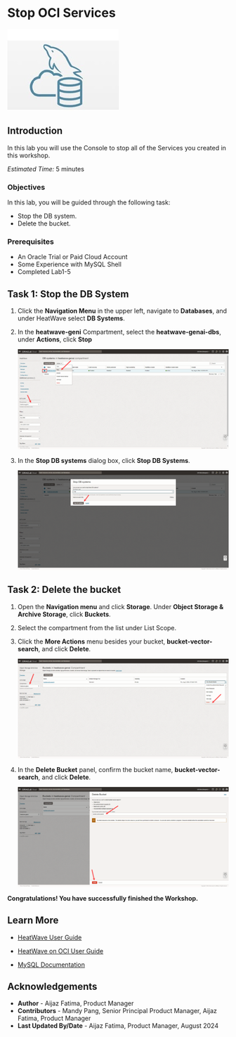 # Stop OCI Services

![mysql heatwave](./images/mysql-heatwave-logo.jpg "mysql heatwave")

## Introduction

In this lab you will use the Console to stop all of the Services you created in this workshop.

_Estimated Time:_ 5 minutes


### Objectives

In this lab, you will be guided through the following task:

- Stop the DB system.
- Delete the bucket.

### Prerequisites

- An Oracle Trial or Paid Cloud Account
- Some Experience with MySQL Shell
- Completed Lab1-5

## Task 1: Stop the DB System

1. Click the **Navigation Menu** in the upper left, navigate to **Databases**, and under HeatWave select **DB Systems**.

2. In the **heatwave-geni** Compartment, select the **heatwave-genai-dbs**, under **Actions**, click **Stop**

    ![Stop DB system](./images/1-stop-dbs.png "Stop DB system")

3. In the **Stop DB systems** dialog box, click **Stop DB Systems**.

    ![Stop DB system](./images/2-stop-dialog.png "Stop DB system")


## Task 2: Delete the bucket

1. Open the **Navigation menu** and click **Storage**. Under **Object Storage & Archive Storage**, click **Buckets**.

2. Select the compartment from the list under List Scope. 

3. Click the **More Actions** menu besides your bucket, **bucket-vector-search**, and click **Delete**. 

    ![Delete bucket](./images/3-delete-bucket.png "Delete bucket")  

4. In the **Delete Bucket** panel, confirm the bucket name, **bucket-vector-search**, and click **Delete**.

    ![Confirm deletion](./images/4-confirm-deletion.png "Confirm deletion")

**Congratulations!  You have successfully finished the Workshop.**

## Learn More

- [HeatWave User Guide](https://dev.mysql.com/doc/heatwave/en/)

- [HeatWave on OCI User Guide](https://docs.oracle.com/en-us/iaas/mysql-database/index.html)

- [MySQL Documentation](https://dev.mysql.com/)


## Acknowledgements

- **Author** - Aijaz Fatima, Product Manager
- **Contributors** - Mandy Pang, Senior Principal Product Manager, Aijaz Fatima, Product Manager
- **Last Updated By/Date** - Aijaz Fatima, Product Manager, August 2024